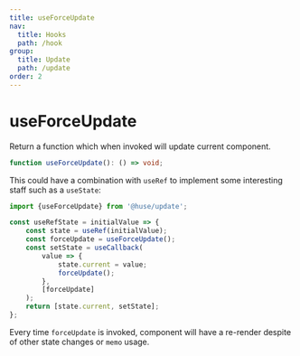 ```yaml
---
title: useForceUpdate
nav:
  title: Hooks
  path: /hook
group:
  title: Update
  path: /update
order: 2
---
```


# useForceUpdate

Return a function which when invoked will update current component.

```typescript
function useForceUpdate(): () => void;
```

This could have a combination with `useRef` to implement some interesting staff such as a `useState`:

```javascript
import {useForceUpdate} from '@huse/update';

const useRefState = initialValue => {
    const state = useRef(initialValue);
    const forceUpdate = useForceUpdate();
    const setState = useCallback(
        value => {
            state.current = value;
            forceUpdate();
        },
        [forceUpdate]
    );
    return [state.current, setState];
};
```

Every time `forceUpdate` is invoked, component will have a re-render despite of other state changes or `memo` usage.

<code src='./demo/useForceUpdate.tsx'>
